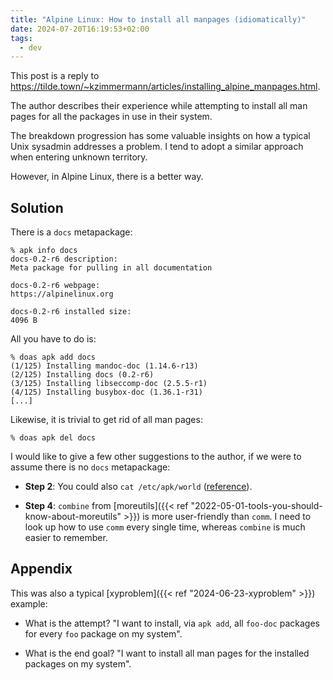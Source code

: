 ```yaml
---
title: "Alpine Linux: How to install all manpages (idiomatically)"
date: 2024-07-20T16:19:53+02:00
tags:
  - dev
---
```


This post is a reply to
https://tilde.town/~kzimmermann/articles/installing_alpine_manpages.html.

The author describes their experience while attempting to install all man pages
for all the packages in use in their system.

The breakdown progression has some valuable insights on how a typical Unix
sysadmin addresses a problem. I tend to adopt a similar approach when entering
unknown territory.

However, in Alpine Linux, there is a better way.


## Solution

There is a `docs` metapackage:

```shell
% apk info docs
docs-0.2-r6 description:
Meta package for pulling in all documentation

docs-0.2-r6 webpage:
https://alpinelinux.org

docs-0.2-r6 installed size:
4096 B
```

All you have to do is:

```shell
% doas apk add docs
(1/125) Installing mandoc-doc (1.14.6-r13)
(2/125) Installing docs (0.2-r6)
(3/125) Installing libseccomp-doc (2.5.5-r1)
(4/125) Installing busybox-doc (1.36.1-r31)
[...]
```

Likewise, it is trivial to get rid of all man pages:

```shell
% doas apk del docs
```

I would like to give a few other suggestions to the author, if we were to assume
there is no `docs` metapackage:

- **Step 2**: You could also `cat /etc/apk/world`
  ([reference](https://serverfault.com/questions/1032488/alpine-linux-apk-list-out-directly-installed-packages-by-apk-add)).

- **Step 4**: `combine` from [moreutils]({{< ref
  "2022-05-01-tools-you-should-know-about-moreutils" >}}) is more
  user-friendly than `comm`. I need to look up how to use `comm` every single
  time, whereas `combine` is much easier to remember.

## Appendix

This was also a typical [xyproblem]({{< ref "2024-06-23-xyproblem" >}}) example:

- What is the attempt? "I want to install, via `apk add`, all `foo-doc` packages
  for every `foo` package on my system".

- What is the end goal? "I want to install all man pages for the installed
  packages on my system".


